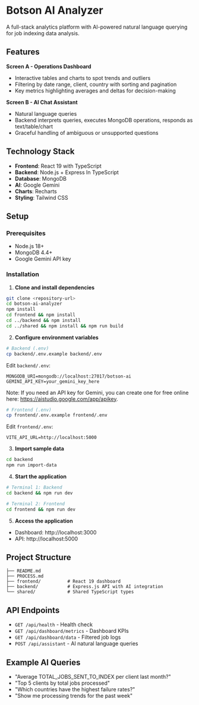 # Botson AI Analyzer

A full-stack analytics platform with AI-powered natural language querying for job indexing data analysis.

## Features

**Screen A - Operations Dashboard**

- Interactive tables and charts to spot trends and outliers
- Filtering by date range, client, country with sorting and pagination
- Key metrics highlighting averages and deltas for decision-making

**Screen B - AI Chat Assistant**

- Natural language queries
- Backend interprets queries, executes MongoDB operations, responds as text/table/chart
- Graceful handling of ambiguous or unsupported questions

## Technology Stack

- **Frontend**: React 19 with TypeScript
- **Backend**: Node.js + Express In TypeScript
- **Database**: MongoDB
- **AI**: Google Gemini
- **Charts**: Recharts
- **Styling**: Tailwind CSS

## Setup

### Prerequisites

- Node.js 18+
- MongoDB 4.4+
- Google Gemini API key

### Installation

1. **Clone and install dependencies**

```bash
git clone <repository-url>
cd botson-ai-analyzer
npm install
cd frontend && npm install
cd ../backend && npm install
cd ../shared && npm install && npm run build
```

2. **Configure environment variables**

```bash
# Backend (.env)
cp backend/.env.example backend/.env
```

Edit `backend/.env`:

```env
MONGODB_URI=mongodb://localhost:27017/botson-ai
GEMINI_API_KEY=your_gemini_key_here
```

Note: If you need an API key for Gemini, you can create one for free online here: https://aistudio.google.com/app/apikey.

```bash
# Frontend (.env)
cp frontend/.env.example frontend/.env
```

Edit `frontend/.env`:

```env
VITE_API_URL=http://localhost:5000
```

3. **Import sample data**

```bash
cd backend
npm run import-data
```

4. **Start the application**

```bash
# Terminal 1: Backend
cd backend && npm run dev

# Terminal 2: Frontend
cd frontend && npm run dev
```

5. **Access the application**

- Dashboard: http://localhost:3000
- API: http://localhost:5000

## Project Structure

```
├── README.md
├── PROCESS.md
├── frontend/          # React 19 dashboard
├── backend/           # Express.js API with AI integration
└── shared/            # Shared TypeScript types
```

## API Endpoints

- `GET /api/health` - Health check
- `GET /api/dashboard/metrics` - Dashboard KPIs
- `GET /api/dashboard/data` - Filtered job logs
- `POST /api/assistant` - AI natural language queries

## Example AI Queries

- "Average TOTAL_JOBS_SENT_TO_INDEX per client last month?"
- "Top 5 clients by total jobs processed"
- "Which countries have the highest failure rates?"
- "Show me processing trends for the past week"

